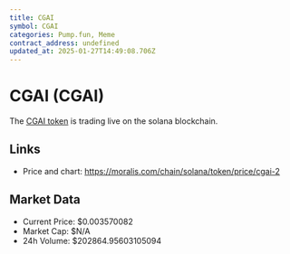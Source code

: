 ```yaml
---
title: CGAI
symbol: CGAI
categories: Pump.fun, Meme
contract_address: undefined
updated_at: 2025-01-27T14:49:08.706Z
---
```


# CGAI (CGAI)
The [CGAI token](https://moralis.com/chain/solana/token/price/cgai-2) is trading live on the solana blockchain.

## Links
- Price and chart: https://moralis.com/chain/solana/token/price/cgai-2

## Market Data
- Current Price: $0.003570082
- Market Cap: $N/A
- 24h Volume: $202864.95603105094
